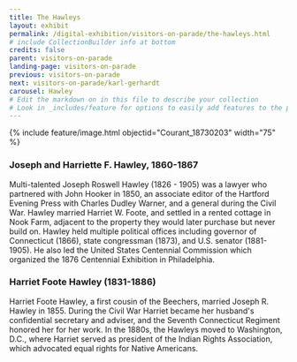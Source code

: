 ```yaml
---
title: The Hawleys
layout: exhibit
permalink: /digital-exhibition/visitors-on-parade/the-hawleys.html
# include CollectionBuilder info at bottom
credits: false
parent: visitors-on-parade
landing-page: visitors-on-parade
previous: visitors-on-parade
next: visitors-on-parade/karl-gerhardt
carousel: Hawley
# Edit the markdown on in this file to describe your collection
# Look in _includes/feature for options to easily add features to the page
---
```


{% include feature/image.html objectid="Courant_18730203" width="75" %}

### Joseph and Harriette F. Hawley, 1860-1867 
Multi-talented Joseph Roswell Hawley (1826 - 1905) was a lawyer who partnered with John Hooker in 1850, an associate editor of the Hartford Evening Press with Charles Dudley Warner, and a general during the Civil War. Hawley married Harriet W. Foote, and settled in a rented cottage in Nook Farm, adjacent to the property they would later purchase but never build on. Hawley held multiple political offices including governor of Connecticut (1866), state congressman (1873), and U.S. senator (1881-1905). He also led the United States Centennial Commission which organized the 1876 Centennial Exhibition in Philadelphia. 
 
### Harriet Foote Hawley (1831-1886) 
Harriet Foote Hawley, a first cousin of the Beechers, married Joseph R. Hawley in 1855. During the Civil War Harriet became her husband's confidential secretary and adviser, and the Seventh Connecticut Regiment honored her for her work. In the 1880s, the Hawleys moved to Washington, D.C., where Harriet served as president of the Indian Rights Association, which advocated equal rights for Native Americans. 
